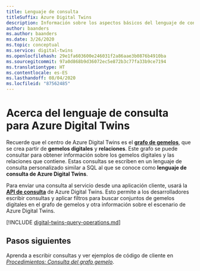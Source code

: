 ```yaml
---
title: Lenguaje de consulta
titleSuffix: Azure Digital Twins
description: Información sobre los aspectos básicos del lenguaje de consulta de Azure Digital Twins.
author: baanders
ms.author: baanders
ms.date: 3/26/2020
ms.topic: conceptual
ms.service: digital-twins
ms.openlocfilehash: 29e1fa603600e246031f2a86aae3b0876b4910ba
ms.sourcegitcommit: 97a0d868b9d36072ec5e872b3c77fa33b9ce7194
ms.translationtype: HT
ms.contentlocale: es-ES
ms.lasthandoff: 08/04/2020
ms.locfileid: "87562485"
---
```

# <a name="about-the-query-language-for-azure-digital-twins"></a>Acerca del lenguaje de consulta para Azure Digital Twins

Recuerde que el centro de Azure Digital Twins es el [**grafo de gemelos**](concepts-twins-graph.md), que se crea partir de **gemelos digitales** y **relaciones**. Este grafo se puede consultar para obtener información sobre los gemelos digitales y las relaciones que contiene. Estas consultas se escriben en un lenguaje de consulta personalizado similar a SQL al que se conoce como **lenguaje de consulta de Azure Digital Twins**.

Para enviar una consulta al servicio desde una aplicación cliente, usará la [**API de consulta**](https://docs.microsoft.com/dotnet/api/azure.digitaltwins.core.digitaltwinsclient.query?view=azure-dotnet-preview) de Azure Digital Twins. Esto permite a los desarrolladores escribir consultas y aplicar filtros para buscar conjuntos de gemelos digitales en el grafo de gemelos y otra información sobre el escenario de Azure Digital Twins.

[!INCLUDE [digital-twins-query-operations.md](../../includes/digital-twins-query-operations.md)]

## <a name="next-steps"></a>Pasos siguientes

Aprenda a escribir consultas y ver ejemplos de código de cliente en [*Procedimientos: Consulta del grafo gemelo*](how-to-query-graph.md).
